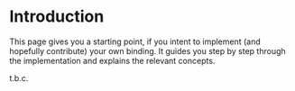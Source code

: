 # Introduction

This page gives you a starting point, if you intent to implement (and hopefully contribute) your own binding.
It guides you step by step through the implementation and explains the relevant concepts.

t.b.c.
